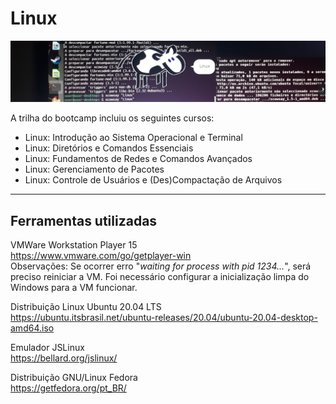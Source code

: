 # Linux

<p align="center"><img src="https://github.com/rosacarla/DIO-cloud-data-engineer/blob/main/005%20linux/images/linux-xcowsay.jpg"></p>

A trilha do bootcamp incluiu os seguintes cursos: </br>
* Linux: Introdução ao Sistema Operacional e Terminal
* Linux: Diretórios e Comandos Essenciais
* Linux: Fundamentos de Redes e Comandos Avançados
* Linux: Gerenciamento de Pacotes
* Linux: Controle de Usuários e (Des)Compactação de Arquivos

---
## Ferramentas utilizadas

VMWare Workstation Player 15 </br>
https://www.vmware.com/go/getplayer-win </br>
Observações: Se ocorrer erro "_waiting for process with pid 1234..._", será preciso reiniciar a VM. Foi necessário configurar a inicialização limpa do Windows para a VM funcionar.


Distribuição Linux Ubuntu 20.04 LTS </br>
https://ubuntu.itsbrasil.net/ubuntu-releases/20.04/ubuntu-20.04-desktop-amd64.iso

Emulador JSLinux </br> 
https://bellard.org/jslinux/

Distribuição GNU/Linux Fedora </br>
https://getfedora.org/pt_BR/
